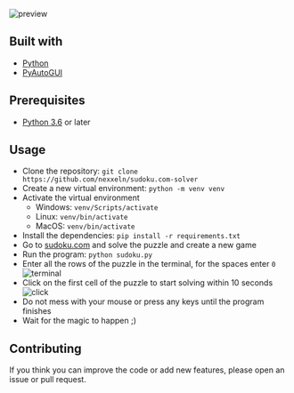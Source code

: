 ![preview](https://github.com/nexxeln/sudoku.com-solver/blob/main/images/sudoku_solver.gif?raw=true)

## Built with

- [Python](https://python.org)
- [PyAutoGUI](https://github.com/asweigart/pyautogui)

## Prerequisites

- [Python 3.6](https://python.org) or later

## Usage

- Clone the repository: `git clone https://github.com/nexxeln/sudoku.com-solver`
- Create a new virtual environment: `python -m venv venv`
- Activate the virtual environment <br />
  - Windows: `venv/Scripts/activate`
  - Linux: `venv/bin/activate`
  - MacOS: `venv/bin/activate`
- Install the dependencies: `pip install -r requirements.txt`
- Go to [sudoku.com](https://sudoku.com) and solve the puzzle and create a new game
- Run the program: `python sudoku.py`
- Enter all the rows of the puzzle in the terminal, for the spaces enter `0` <br />
  ![terminal](https://github.com/nexxeln/sudoku.com-solver/blob/main/images/sudoku_input.png?raw=true)
- Click on the first cell of the puzzle to start solving within 10 seconds
  ![click](https://github.com/nexxeln/sudoku.com-solver/blob/main/images/sudoku_click.png?raw=true)
- Do not mess with your mouse or press any keys until the program finishes
- Wait for the magic to happen ;)

## Contributing

If you think you can improve the code or add new features, please open an issue or pull request.
